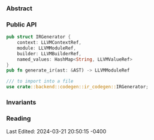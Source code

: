 ### Abstract 

### Public API
```rust
pub struct IRGenerator {
	context: LLVMContextRef,
	module: LLVMModuleRef,
	builder: LLVMBuilderRef,
	named_values: HashMap<String, LLVMValueRef>
}
pub fn generate_ir(ast: &AST) -> LLVMModuleRef

/// to import into a file
use crate::backend::codegen::ir_codegen::IRGenerator;
```

### Invariants


### Reading

Last Edited: 2024-03-21 20:50:15 -0400

